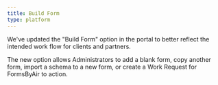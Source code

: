 ```yaml
---
title: Build Form
type: platform
---
```


We've updated the "Build Form" option in the portal to better reflect the intended work flow for clients and partners.

The new option allows Administrators to add a blank form, copy another form, import a schema to a new form, or create a Work Request for FormsByAir to action.